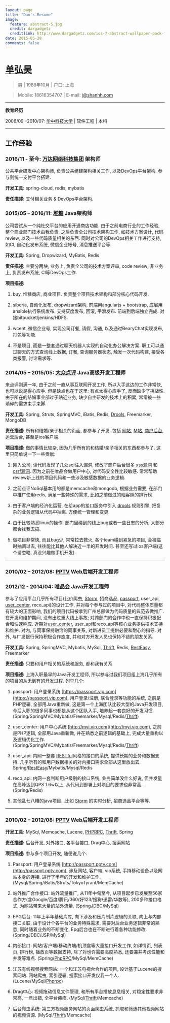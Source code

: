 ```yaml
---
layout: page
title: "Dan's Resume"
image:
  feature: abstract-5.jpg
  credit: dargadgetz
  creditlink: http://www.dargadgetz.com/ios-7-abstract-wallpaper-pack-for-iphone-5-and-ipod-touch-retina/
date: 2015-05-28
comments: false
--- 
```


# [单弘昊](http://www.shanhh.com)

> 男 | 1986年10月 | 户口: 上海

> Mobile: 18616354707 | E-mail: [i@shanhh.com](mailto://i@shanhh.com)

---

**教育经历**

2006/09 –2010/07: [华中科技大学](http://www.hust.edu.cn/) | 软件工程 | 本科

---

## 工作经验

### 2016/11 - 至今: [万达网络科技集团](http://www.chinawanda.com/) 架构师

公共平台研发中心架构师, 负责公共组建架构相关工作, 以及DevOps平台架构. 参与则统一支付平台搭建.

**开发工具:** spring-cloud, redis, mybatis

**责任描述:** 支付相关业务 & DevOps平台架构.

### 2015/05 – 2016/11: [堆糖](http://www.duitang.com) Java架构师

公司尝试从一个纯社交平台的应用开通商店功能. 由于之前电商行业的工作经验, 整个商业部门技术由我负责.
之后负责全公司技术架构工作, 如技术方案设计, 代码review, 以及一些代码质量相关的东西.
同时对公司的DevOps相关工作进行支持, 如CI, 自动化发布系统, 微信企业帐号, 消息推送平台等.

**开发工具:** Spring, Dropwizard, MyBatis, Redis

**责任描述:** 主要分两块, 业务上, 负责全公司的技术方案评审, code review; 非业务上, 负责发布系统, CI等DevOps工作.

**项目描述:** 

1. buy, 堆糖商店, 商业项目. 负责整个项目技术架构和部分核心代码开发.

2. siberia, 自动化发布, dropwizard架构,  前端用angularjs + bootstrap, 底层用ansible执行系统发布. 支持灰度发布, 回滚, 平滑发布. 前端到后端独立完成. 对接bitbucket/jenkins/HDFS.

3. wcent, 微信企业号, 实现公司订餐, 请假, 沟通, 以及通过BearyChat实现发布, 打包等功能.

4. 不是项目, 而是一整套通过聊天机器人实现的自动化办公解决方案. 职工可以通过聊天的方式查询线上数据, 订餐, 查询服务器状态, 触发一次代码构建, 接受各类报警, 讨论需求等.


### 2014/05 – 2015/05: [大众点评](http://www.dianping.com) Java高级开发工程师

来点评刚满一年, 由于之前一直从事互联网开发工作, 所以入手这边的工作非常快, 也可以说是得心应手. 但是缺点也在于这里: 有点太得心应手了, 反而缺少了挑战性. 由于所在的结婚事业部过于贴近业务, 缺少自主研发的技术上的积累, 常常被一些琐碎的需求束手束脚.

**开发工具:** Spring, Struts, SpringMVC, iBatis, Redis, [Drools](http://www.drools.org/), Freemarker, MongoDB

**责任描述:** 所有和结婚/亲子相关的页面, 都参与了开发. 包括 [网站](http://www.dianping.com), [M站](http://m.dianping.com), [商户后台](http://e.dianping.com), 运营后台, 甚至是ios客户端.

**项目描述:** 做的事情比较杂, 因为几乎所有的和结婚/亲子相关的东西都参与了. 这里只简单说一下一些贡献:

1. 刚入公司, 读代码发现了几处sql注入漏洞, 修改了商户后台很多 [xss漏洞](https://zh.wikipedia.org/wiki/%E8%B7%A8%E7%B6%B2%E7%AB%99%E6%8C%87%E4%BB%A4%E7%A2%BC) 和 [csrf漏洞](https://zh.wikipedia.org/wiki/%E8%B7%A8%E7%AB%99%E8%AF%B7%E6%B1%82%E4%BC%AA%E9%80%A0). 因为之前在唯品会做用户中心, 对代码安全性比较敏感. 
常常帮助review新上线的项目代码和一些涉及敏感数据的业务逻辑.

2. 之前点评NoSql基本用的都是memcache和mongodb, 根据业务需要, 在部门中推广使用redis, 满足一些特殊的需求, 比如之前做过的晒客照的排行榜.

3. 由于客户端的经济化运营, 在给app的接口服务中引入 [drools](http://www.drools.org/) 规则引擎, 把复杂的业务逻辑从代码中抽离. 方便统一管理和变更.

4. 由于比较熟悉linux的操作. 部门里碰到的线上bug或者一些日志的分析, 大部分都会找我去搞.

5. 做项目非常快, 而且bug少, 常常拉去救火, 各个team碰到紧急的项目, 会被临时抽调过去, 往往能比其他人解决近一半的开发时间. 甚至还写过ios客户端(这个请忽略, 真没兴趣做手机开发).

---

### 2010/02 – 2012/08: [PPTV](http://www.pptv.com) Web后端开发工程师

### 2012/12 - 2014/04: [唯品会](http://www.vip.com) Java开发工程师

参与了应用平台几乎所有项目(比价爬虫, [Storm](https://storm.apache.org/), 招商选品, [passport](http://passport.vip.com/), user_api, [user_center](http://myi.vip.com), reco_api)的设计工作, 并对每个参与过的项目中, 对代码整体质量都有较大的正面影响, 我们的项目代码被拿到广州总部做为代码质量的典范去做推广. 在开发和维护期间, 没有出过重大线上事故; 对跨部门的合作中也一直保持积极配合和快速响应. 近期对[user_center](http://myi.vip.com), user_api和reco_api等核心业务提供技术支持和维护. 对内, 与同事保持融洽的同事关系, 对新进员工提供必要和耐心的指导. 对外, 与广发银行保持积极合作态度, 并和对方开发人员也保持不错的朋友关系. 

**开发工具:** Spring, SpringMVC, Mybatis, MySql, [Thrift](https://thrift.apache.org/), Redis, [RestEasy](http://resteasy.jboss.org/), Freemarker

**责任描述:** 只要和用户相关的系统和服务, 都和我有关系

**项目描述:** 上海入职最早的Java开发工程师, 所以参与过我们项目组上海几乎所有的项目的从无到有的开发过程. 列举几个:

1. passport: 用户登录系统 [https://passport.vip.com](https://passport.vip.com), 用户登录/注册, 联合登录等功能的系统, 之前是PHP逻辑, 全部用Java重新做, 这是第一个上海团队比较大型的Java开发项目, 今后入职的很多同事也都是从这个团队入手, 培养起一套良好的开发习惯. (Spring/SpringMVC/Mybatis/Freemarker/Mysql/Redis/[Thrift](https://thrift.apache.org/))

2. user_center: 用户中心系统 [http://myi.vip.com](http://myi.vip.com), 之前是PHP逻辑, 全部用Java重新做, 并在熟悉之前逻辑的基础上, 完成大量重构以及逻辑优化工作. (Spring/SpringMVC/Mybatis/Freemarker/Mysql/Redis/[Thrift](https://thrift.apache.org/))

3. user_api: 内网一整套 [RESTful](https://zh.wikipedia.org/wiki/REST)风格的接口的系统, 提供长期的业务和数据支持. 几乎所有的和用户数据相关的对内接口需求全部从这里放出去. Spring/[RestEasy](http://resteasy.jboss.org/)/Mybatis/Mysql/Redis

4. reco_api: 内网一套判断用户级别的接口系统, 业务简单没什么好说, 但并发量在高峰达到QPS 1.6w以上, 从代码到部署上对项目的要求也非常高. (Spring/Redis)

5. 其他乱七八糟的java项目...比如 [Storm](https://storm.apache.org/) 的实时分析, 招商选品平台等等.

---

### 2010/02 – 2012/08: [PPTV](http://www.pptv.com) Web后端开发工程师

**开发工具:** MySql, Memcache, Lucene, [PHPRPC](http://www.phprpc.org/zh_CN/), [Thrift](https://thrift.apache.org/), Spring

**责任描述:** 后台开发, 对外接口, 各平台接口, Drag中心, 搜索网站 

**项目描述:** 参与多个项目开发, 随便说几个: 

1. Passport: 用户登录系统 [http://passport.pptv.com](http://passpot.pptv.com), 涉及网站, 客户端, vip系统, 手持移动设备以及网站本身的连接. 进行了半年的开发和维护工作. (Mysql/Spring/iBatis/Struts/TokyoTyrant/MemCache)

2. 站外推广合作接口: 站外流量推广, 从11年中旬至今, 从项目起步已发展至56家合作方(含Google/百度/腾讯/360/好123/搜狗/迅雷/华数等), 200多种接口格式, 为网站带来大量的站外流量. (SpringJDBC/MySql)

3. EPG后台: 11年上半年基础片库, 向下涉及和压片制片逻辑的关联, 向上与内部接口关联, 由于设计个各平台的业务特殊需求, 需要对后台业务逻辑非常的熟悉, 同时随着业务的不断变化, Epg后台也在不断进行着各种功能修改. (SpringJDBC/JSP/MySql)

4. 内部接口: 网站/客户端/移动终端/机顶盒等大量接口开发工作, 如详情页, 列表页, 排行榜, 播放页等数据支持, 除了对也许需要高度熟悉, 还要兼并考虑性能和并发等难点. (Spring/[PhpRPC](http://www.phprpc.org/zh_CN/)/MySql/MemCache)

5. 江苏有线视频搜索网站: 一个和江苏电视台合作的项目, 设计基于Lucene的搜索网站. 网站爬虫, 索引逻辑, 搜索接口开发仅我一个人. (Lucene/MySql/[Phprpc](http://www.phprpc.org/zh_CN/))

6. Drag中心: 视频拖动信息文件管理, 和所有平台播放息息相关, 对稳定性要求非常高, 一旦出错, 全平台瘫痪. (MySql/[Thrift](https://thrift.apache.org/)/Memcache)

7. 后台爬虫系统: 第三方视频服务网站的页面爬虫系统, 抓取和筛选其他视频网站的视频资源. (MySql/[Thrift](https://thrift.apache.org/)/Memcache)


